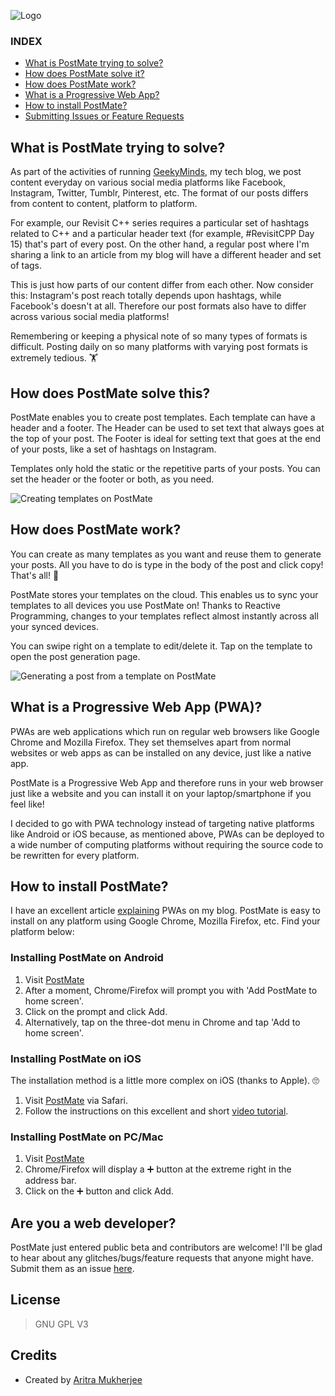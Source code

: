 ![Logo](https://wp.me/aayJ9O-De)

### INDEX
* [What is PostMate trying to solve?](#problem)
* [How does PostMate solve it?](#solution)
* [How does PostMate work?](#how-to-use)
* [What is a Progressive Web App?](#pwa)
* [How to install PostMate?](#installation)
* [Submitting Issues or Feature Requests](#developer)

<a name="problem"/>

## What is PostMate trying to solve?
As part of the activities of running [GeekyMinds](https://geekyminds.co.in), my tech blog, we post content everyday on various social media platforms like Facebook, Instagram, Twitter, Tumblr, Pinterest, etc. The format of our posts differs from content to content, platform to platform.

For example, our Revisit C++ series requires a particular set of hashtags related to C++ and a particular header text (for example, #RevisitCPP Day 15) that's part of every post. On the other hand, a regular post where I'm sharing a link to an article from my blog will have a different header and set of tags.

This is just how parts of our content differ from each other. Now consider this: Instagram's post reach totally depends upon hashtags, while Facebook's doesn't at all. Therefore our post formats also have to differ across various social media platforms!

Remembering or keeping a physical note of so many types of formats is difficult. Posting daily on so many platforms with varying post formats is extremely tedious. 🏋️

<a name="solution"/>

## How does PostMate solve this?

PostMate enables you to create post templates. Each template can have a header and a footer. The Header can be used to set text that always goes at the top of your post. The Footer is ideal for setting text that goes at the end of your posts, like a set of hashtags on Instagram.

Templates only hold the static or the repetitive parts of your posts. You can set the header or the footer or both, as you need.

![Creating templates on PostMate](https://wp.me/aayJ9O-Dh)

<a name="how-to-use"/>

## How does PostMate work?

You can create as many templates as you want and reuse them to generate your posts. All you have to do is type in the body of the post and click copy! That's all! 🎉

PostMate stores your templates on the cloud. This enables us to sync your templates to all devices you use PostMate on! Thanks to Reactive Programming, changes to your templates reflect almost instantly across all your synced devices.

You can swipe right on a template to edit/delete it. Tap on the template to open the post generation page.

![Generating a post from a template on PostMate](https://wp.me/aayJ9O-Dl)

<a name="pwa"/>

## What is a Progressive Web App (PWA)?

PWAs are web applications which run on regular web browsers like Google Chrome and Mozilla Firefox. They set themselves apart from normal websites or web apps as can be installed on any device, just like a native app.

PostMate is a Progressive Web App and therefore runs in your web browser just like a website and you can install it on your laptop/smartphone if you feel like!

I decided to go with PWA technology instead of targeting native platforms like Android or iOS because, as mentioned above, PWAs can be deployed to a wide number of computing platforms without requiring the source code to be rewritten for every platform.

<a name="installation"/>

## How to install PostMate?

I have an excellent article [explaining](https://geekyminds.co.in/what-are-progressive-web-apps/) PWAs on my blog. PostMate is easy to install on any platform using Google Chrome, Mozilla Firefox, etc. Find your platform below:

### Installing PostMate on Android
1. Visit [PostMate](https://postmate-progressive.web.app)
2. After a moment, Chrome/Firefox will prompt you with 'Add PostMate to home screen'.
3. Click on the prompt and click Add.
4. Alternatively, tap on the three-dot menu in Chrome and tap 'Add to home screen'.

### Installing PostMate on iOS
The installation method is a little more complex on iOS (thanks to Apple). 🙄
1. Visit [PostMate](https://postmate-progressive.web.app) via Safari.
2. Follow the instructions on this excellent and short [video tutorial](https://www.youtube.com/watch?v=bV8xE6lOdoY).

### Installing PostMate on PC/Mac
1. Visit [PostMate](https://postmate-progressive.web.app)
2. Chrome/Firefox will display a ➕ button at the extreme right in the address bar.
3. Click on the ➕ button and click Add.

<a name="developer"/>

## Are you a web developer?

PostMate just entered public beta and contributors are welcome! I'll be glad to hear about any glitches/bugs/feature requests that anyone might have. Submit them as an issue [here](https://github.com/mukherjee96/postmate/issues/new).

## License

> GNU GPL V3
    
## Credits

* Created by [Aritra Mukherjee](https://twitter.com/mukherjee_dev96)
